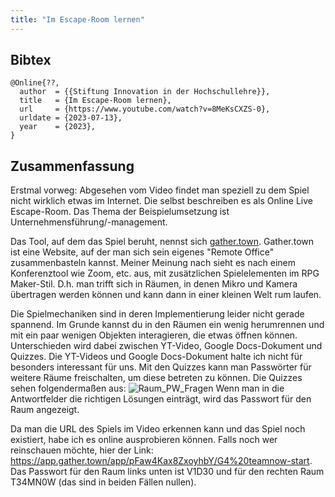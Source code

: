```yaml
---
title: "Im Escape-Room lernen"
---
```


## Bibtex

```
@Online{??,
  author  = {{Stiftung Innovation in der Hochschullehre}},
  title   = {Im Escape-Room lernen},
  url     = {https://www.youtube.com/watch?v=8MeKsCXZS-0},
  urldate = {2023-07-13},
  year    = {2023},
}
```

## Zusammenfassung 

Erstmal vorweg: Abgesehen vom Video findet man speziell zu dem Spiel nicht wirklich etwas im Internet. Die selbst beschreiben es als Online Live Escape-Room. Das Thema der Beispielumsetzung ist Unternehmensführung/-management.

Das Tool, auf dem das Spiel beruht, nennst sich [gather.town](https://www.gather.town/features). Gather.town ist eine Website, auf der man sich sein eigenes "Remote Office" zusammenbasteln kannst. Meiner Meinung nach sieht es nach einem Konferenztool wie Zoom, etc. aus, mit zusätzlichen Spielelementen im RPG Maker-Stil. D.h. man trifft sich in Räumen, in denen Mikro und Kamera übertragen werden können und kann dann in einer kleinen Welt rum laufen.

Die Spielmechaniken sind in deren Implementierung leider nicht gerade spannend. Im Grunde kannst du in den Räumen ein wenig herumrennen und mit ein paar wenigen Objekten interagieren, die etwas öffnen können. Unterschieden wird dabei zwischen YT-Video, Google Docs-Dokument und Quizzes. Die YT-Videos und Google Docs-Dokument halte ich nicht für besonders interessant für uns. Mit den Quizzes kann man Passwörter für weitere Räume freischalten, um diese betreten zu können. Die Quizzes sehen folgendermaßen aus:
![Raum_PW_Fragen](https://user-images.githubusercontent.com/32961997/235739360-fed0cb50-f127-4e34-a253-be24c8df02e2.png)
Wenn man in die Antwortfelder die richtigen Lösungen einträgt, wird das Passwort für den Raum angezeigt.

Da man die URL des Spiels im Video erkennen kann und das Spiel noch existiert, habe ich es online ausprobieren können. Falls noch wer reinschauen möchte, hier der Link: https://app.gather.town/app/pFaw4Kax8ZxoyhbY/G4%20teamnow-start. Das Passwort für den Raum links unten ist V1D30 und für den rechten Raum T34MN0W (das sind in beiden Fällen nullen).
